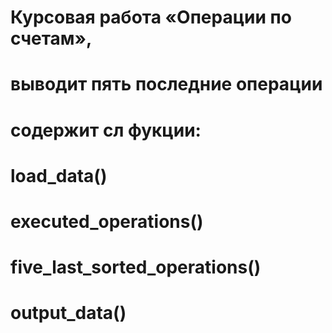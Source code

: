 # Курсовая работа «Операции по счетам», 
# выводит пять последние операции

# содержит сл фукции:
# load_data() 
# executed_operations()
# five_last_sorted_operations()
# output_data()
